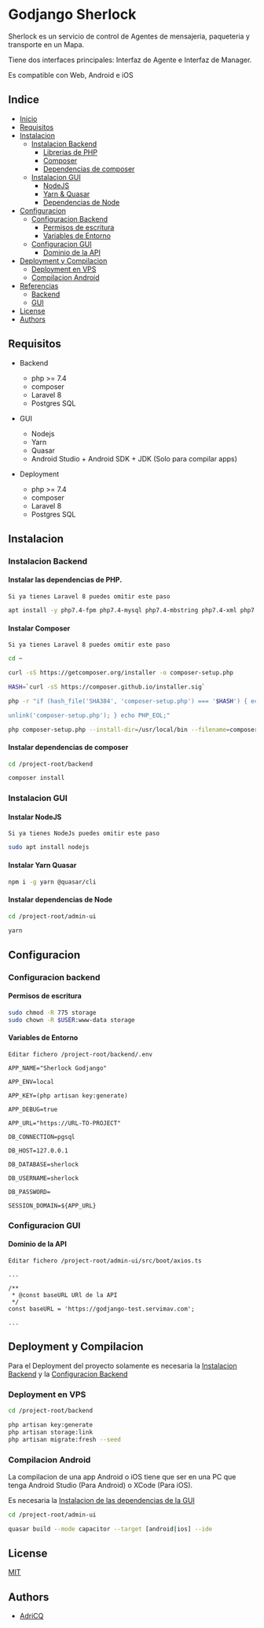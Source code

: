 
# Godjango Sherlock

Sherlock es un servicio de control de Agentes de mensajeria, paqueteria y transporte en un Mapa.

Tiene dos interfaces principales: Interfaz de Agente e Interfaz de Manager.

Es compatible con Web, Android e iOS

## Indice

- [Inicio](#godjango-sherlock)
- [Requisitos](#requisitos)
- [Instalacion](#instalacion)
  - [Instalacion Backend](#instalacion-backend)
    - [Librerias de PHP](#instalar-las-dependencias-de-php)
    - [Composer](#instalar-composer)
    - [Dependencias de composer](#instalar-dependencias-de-composer)
  - [Instalacion GUI](#instalacion-gui)
    - [NodeJS](#instalar-nodejs)
    - [Yarn & Quasar](#instalar-yarn-quasar)
    - [Dependencias de Node](#instalar-dependencias-de-node)
- [Configuracion](#configuracion)
  - [Configuracion Backend](#configuracion-backend)
    - [Permisos de escritura](#permisos-de-escritura)
    - [Variables de Entorno](#variables-de-entorno)
  - [Configuracion GUI](#configuracion-gui)
    - [Dominio de la API](#dominio-de-la-api)
- [Deployment y Compilacion](#deployment-y-compilacion)
  - [Deployment en VPS](#deployment-en-vps)
  - [Compilacion Android](#compilacion-android)
- [Referencias](#documentation)
  - [Backend](./backend/README.md)
  - [GUI](./admin-ui/README.md)
- [License](#license)
- [Authors](#authors)

## Requisitos
- Backend
  - php >= 7.4
  - composer
  - Laravel 8
  - Postgres SQL
  
- GUI
  - Nodejs
  - Yarn
  - Quasar
  - Android Studio + Android SDK + JDK (Solo para compilar apps)

- Deployment
  - php >= 7.4
  - composer
  - Laravel 8
  - Postgres SQL

## Instalacion
### Instalacion Backend
#### Instalar las dependencias de PHP.

`Si ya tienes Laravel 8 puedes omitir este paso`

```bash
apt install -y php7.4-fpm php7.4-mysql php7.4-mbstring php7.4-xml php7.4-bcmath php7.4-pgsql
```
#### Instalar Composer

`Si ya tienes Laravel 8 puedes omitir este paso`

```bash
cd ~

curl -sS https://getcomposer.org/installer -o composer-setup.php

HASH=`curl -sS https://composer.github.io/installer.sig`

php -r "if (hash_file('SHA384', 'composer-setup.php') === '$HASH') { echo 'Installer verified'; } else { echo 'Installer corrupt'; 

unlink('composer-setup.php'); } echo PHP_EOL;"

php composer-setup.php --install-dir=/usr/local/bin --filename=composer
```

#### Instalar dependencias de composer

```bash
cd /project-root/backend

composer install
```

### Instalacion GUI

#### Instalar NodeJS

`Si ya tienes NodeJs puedes omitir este paso`

```bash
sudo apt install nodejs
```

#### Instalar Yarn Quasar

```bash
npm i -g yarn @quasar/cli
```

#### Instalar dependencias de Node
```bash
cd /project-root/admin-ui

yarn
```
## Configuracion

### Configuracion backend

#### Permisos de escritura
```bash
sudo chmod -R 775 storage
sudo chown -R $USER:www-data storage
```

#### Variables de Entorno
`Editar fichero /project-root/backend/.env`
```code
APP_NAME="Sherlock Godjango"

APP_ENV=local

APP_KEY=(php artisan key:generate)

APP_DEBUG=true

APP_URL="https://URL-TO-PROJECT"

DB_CONNECTION=pgsql

DB_HOST=127.0.0.1

DB_DATABASE=sherlock

DB_USERNAME=sherlock

DB_PASSWORD=

SESSION_DOMAIN=${APP_URL}
```

### Configuracion GUI

#### Dominio de la API
`Editar fichero /project-root/admin-ui/src/boot/axios.ts`
```code
...

/**
 * @const baseURL URl de la API
 */
const baseURL = 'https://godjango-test.servimav.com';

...

```


## Deployment y Compilacion

Para el Deployment del proyecto solamente es necesaria la [Instalacion Backend](#instalacion-backend) y la [Configuracion Backend](#configuracion-backend)


### Deployment en VPS
```bash
cd /project-root/backend

php artisan key:generate
php artisan storage:link
php artisan migrate:fresh --seed
```

### Compilacion Android

La compilacion de una app Android o iOS tiene que ser en una PC que tenga Android Studio (Para Android) o XCode (Para iOS).

Es necesaria la [Instalacion de las dependencias de la GUI](#instalacion-gui)

```bash
cd /project-root/admin-ui

quasar build --mode capacitor --target [android|ios] --ide
```

## License

[MIT](https://choosealicense.com/licenses/mit/)


## Authors

- [AdriCQ](https://www.github.com/adricq)


